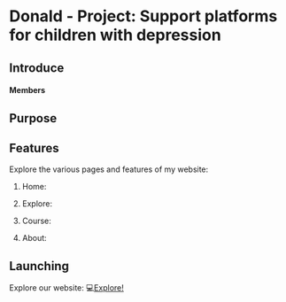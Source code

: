 # Donald - Project: Support platforms for children with depression

## Introduce


  #### Members


## Purpose



## Features
   Explore the various pages and features of my website:

   1. Home: <br>


   2. Explore: <br>


   3. Course: <br>


   4. About: <br>

## Launching
   Explore our website: :computer:<a href="https://aohkne.github.io/web_FNK](https://aohkne.github.io/Donald" target="_blank">Explore!</a>

